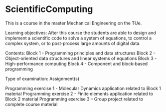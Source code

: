 # ScientificComputing
This is a course in the master Mechanical Engineering on the TUe.

Learning objectives:
After this course the students are able to design and implement a scientific code to solve a system of equations, to control a complex system, or to post-process large amounts of digital data.

Contents:
Block 1 - Programming principles and data structures
Block 2 - Object-oriented data structures and linear systems of equations
Block 3 - High-performance computing
Block 4 - Component and block-based programming

Type of examination: Assignment(s)
 
Programming exercise 1 - Molecular Dynamics application related to Block 1 material
Programming exercise 2 - Finite elements application related to Block 2 material
Programming exercise 3 – Group project related to complete course material

